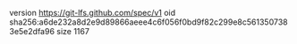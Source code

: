 version https://git-lfs.github.com/spec/v1
oid sha256:a6de232a8d2e9d89866aeee4c6f056f0bd9f82c299e8c5613507383e5e2dfa96
size 1167
